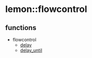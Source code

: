 lemon::flowcontrol
====

functions
----
* flowcontrol
  * [delay](delay.md)
  * [delay_until](delay_until.md)
  
  
